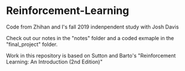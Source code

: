 # Reinforcement-Learning
Code from Zhihan and I's fall 2019 indenpendent study with Josh Davis

Check out our notes in the "notes" folder and a coded exmaple in the "final_project" folder.

Work in this repository is based on Sutton and Barto's "Reinforcement Learning: An Introduction (2nd Edition)"
